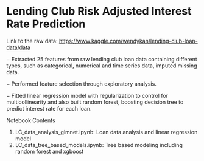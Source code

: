 # Lending Club Risk Adjusted Interest Rate Prediction

Link to the raw data: https://www.kaggle.com/wendykan/lending-club-loan-data/data

 −	Extracted 25 features from raw lending club loan data containing different types, such as categorical, numerical and time series data, imputed missing data.

−	Performed feature selection through exploratory analysis.

−	Fitted linear regression model with regularization to control for multicollinearity and also built random forest, boosting decision tree to predict interest rate for each loan.

Notebook Contents
 1. LC_data_analysis_glmnet.ipynb:
    Loan data analysis and linear regression model
 2. LC_data_tree_based_models.ipynb:
    Tree based modeling including random forest and xgboost
